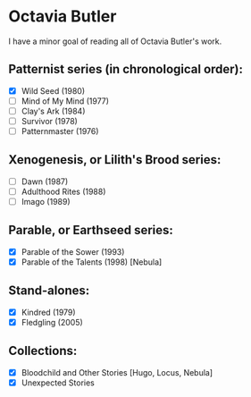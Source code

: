 # Octavia Butler

I have a minor goal of reading all of Octavia Butler's work.

## Patternist series (in chronological order):
- [x] Wild Seed (1980)
- [ ] Mind of My Mind (1977)
- [ ] Clay's Ark (1984)
- [ ] Survivor (1978)
- [ ] Patternmaster (1976)

## Xenogenesis, or Lilith's Brood series:
- [ ] Dawn (1987)
- [ ] Adulthood Rites (1988)
- [ ] Imago (1989)

## Parable, or Earthseed series:
- [x] Parable of the Sower (1993)
- [x] Parable of the Talents (1998) [Nebula]

## Stand-alones:
- [x] Kindred (1979)
- [x] Fledgling (2005)

## Collections:
- [x] Bloodchild and Other Stories [Hugo, Locus, Nebula]
- [x] Unexpected Stories
